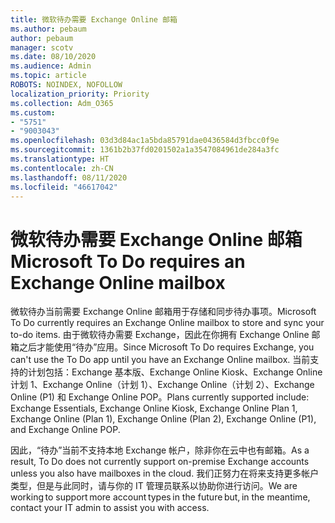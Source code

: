 ```yaml
---
title: 微软待办需要 Exchange Online 邮箱
ms.author: pebaum
author: pebaum
manager: scotv
ms.date: 08/10/2020
ms.audience: Admin
ms.topic: article
ROBOTS: NOINDEX, NOFOLLOW
localization_priority: Priority
ms.collection: Adm_O365
ms.custom:
- "5751"
- "9003043"
ms.openlocfilehash: 03d3d84ac1a5bda85791dae0436584d3fbcc0f9e
ms.sourcegitcommit: 1361b2b37fd0201502a1a3547084961de284a3fc
ms.translationtype: HT
ms.contentlocale: zh-CN
ms.lasthandoff: 08/11/2020
ms.locfileid: "46617042"
---
```

# <a name="microsoft-to-do-requires-an-exchange-online-mailbox"></a><span data-ttu-id="60c9a-102">微软待办需要 Exchange Online 邮箱</span><span class="sxs-lookup"><span data-stu-id="60c9a-102">Microsoft To Do requires an Exchange Online mailbox</span></span>

<span data-ttu-id="60c9a-103">微软待办当前需要 Exchange Online 邮箱用于存储和同步待办事项。</span><span class="sxs-lookup"><span data-stu-id="60c9a-103">Microsoft To Do currently requires an Exchange Online mailbox to store and sync your to-do items.</span></span> <span data-ttu-id="60c9a-104">由于微软待办需要 Exchange，因此在你拥有 Exchange Online 邮箱之后才能使用“待办”应用。</span><span class="sxs-lookup"><span data-stu-id="60c9a-104">Since Microsoft To Do requires Exchange, you can't use the To Do app until you have an Exchange Online mailbox.</span></span> <span data-ttu-id="60c9a-105">当前支持的计划包括：Exchange 基本版、Exchange Online Kiosk、Exchange Online 计划 1、Exchange Online（计划 1）、Exchange Online（计划 2）、Exchange Online (P1) 和 Exchange Online POP。</span><span class="sxs-lookup"><span data-stu-id="60c9a-105">Plans currently supported include: Exchange Essentials, Exchange Online Kiosk, Exchange Online Plan 1, Exchange Online (Plan 1), Exchange Online (Plan 2), Exchange Online (P1), and Exchange Online POP.</span></span>

<span data-ttu-id="60c9a-106">因此，“待办”当前不支持本地 Exchange 帐户，除非你在云中也有邮箱。</span><span class="sxs-lookup"><span data-stu-id="60c9a-106">As a result, To Do does not currently support on-premise Exchange accounts unless you also have mailboxes in the cloud.</span></span> <span data-ttu-id="60c9a-107">我们正努力在将来支持更多帐户类型，但是与此同时，请与你的 IT 管理员联系以协助你进行访问。</span><span class="sxs-lookup"><span data-stu-id="60c9a-107">We are working to support more account types in the future but, in the meantime, contact your IT admin to assist you with access.</span></span>